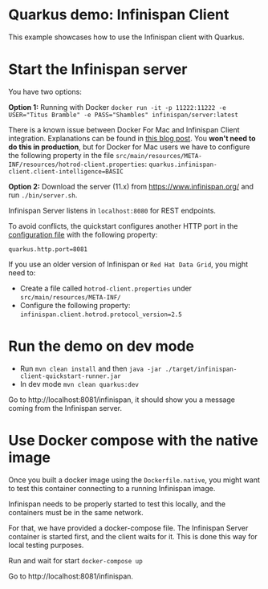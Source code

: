 # Quarkus demo: Infinispan Client

This example showcases how to use the Infinispan client with Quarkus. 

# Start the Infinispan server

You have two options:

**Option 1:** Running with Docker `docker run -it -p 11222:11222 -e USER="Titus Bramble" -e PASS="Shambles" infinispan/server:latest`

There is a known issue between Docker For Mac and Infinispan Client integration. Explanations can be found in
[this blog post](https://blog.infinispan.org/2018/03/accessing-infinispan-inside-docker-for.html).
You **won't need to do this in production**, but for Docker for Mac users we have to configure the following 
property in the file `src/main/resources/META-INF/resources/hotrod-client.properties`: `quarkus.infinispan-client.client-intelligence=BASIC`

**Option 2:** Download the server (11.x) from https://www.infinispan.org/ and run `./bin/server.sh`.

Infinispan Server listens in `localhost:8080` for REST endpoints.

To avoid conflicts, the quickstart configures another HTTP port in the [configuration file](/src/main/resources/application.properties) 
with the following property:

```
quarkus.http.port=8081
```

If you use an older version of Infinispan or ``Red Hat Data Grid``, you might need to:

- Create a file called `hotrod-client.properties` under `src/main/resources/META-INF/`
- Configure the following property: `infinispan.client.hotrod.protocol_version=2.5`

# Run the demo on dev mode

- Run `mvn clean install` and then `java -jar ./target/infinispan-client-quickstart-runner.jar`
- In dev mode `mvn clean quarkus:dev`

Go to http://localhost:8081/infinispan, it should show you a message coming from the Infinispan server.


# Use Docker compose with the native image

Once you built a docker image using the `Dockerfile.native`, you might want to test this
container connecting to a running Infinispan image.

Infinispan needs to be properly started to test this locally, and the containers must be in the same network.

For that, we have provided a docker-compose file. The Infinispan Server container is started first, and the client 
waits for it. This is done this way for local testing purposes. 

Run and wait for start `docker-compose up`

Go to http://localhost:8081/infinispan.
